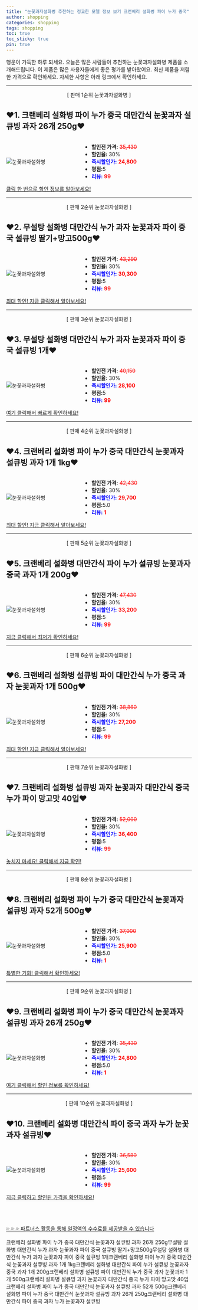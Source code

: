 ```yaml
---
title: "눈꽃과자설화병 추천하는 정교한 모델 정보 보기 크랜베리 설화병 파이 누가 중국"
author: shopping
categories: shopping
tags: shopping
toc: true
toc_sticky: true
pin: true
---
```

행운이 가득한 하루 되세요. 오늘은 많은 사람들이 추천하는 눈꽃과자설화병 제품을 소개해드립니다. 이 제품은 많은 사용자들에게 좋은 평가를 받아왔어요. 최신 제품을 저렴한 가격으로 확인하세요. 자세한 사항은 아래 링크에서 확인하세요.

---
<p class="toplist" style="margin: 0 auto; display: block; width: fit-content;">[ 판매 1순위 눈꽃과자설화병 ]</p>

<h2><strong>❤️1. 크랜베리 설화병 파이 누가 중국 대만간식 눈꽃과자 설큐빙 과자 26개 250g❤️</strong></h2>

<div style="display: flex; align-items: center;">
    <div style="flex: 0.4;">
        <img src="https://thumbnail8.coupangcdn.com/thumbnails/remote/230x230ex/image/vendor_inventory/63eb/91aa583d2d03d63ab600621801feeff7fb2419594cae153c2a8d25fbdf95.png" alt="눈꽃과자설화병" style="max-width: 100%;">
    </div>
    <div style="flex: 0.6; margin-left: 10px;">
        <ul>
            <li><strong>할인전 가격:</strong> <del style="color: red;">35,430</del></li>
            <li><strong>할인율:</strong> 30%</li>
            <li><span style='color:blue'><strong>즉시할인가:</strong></span> <span style='color:red'><strong>24,800</strong></span></li>
            <li><strong>평점:</strong>5</li>
            <li><span style='color:blue'><strong>리뷰:</strong></span> <span style='color:red'><strong>99</strong></span></li>
        </ul>
    </div>
</div>
<div class="center">
    <a href="https://selin100587.github.io?lptag=AF9450613&subid=githubio&pageKey=8170522205&traceid=V0-153&itemId=21797277774&vendorItemId=88845890184" class="myButton">
        클릭 한 번으로 할인 정보를 알아보세요!
    </a>
</div>


---
<p class="toplist" style="margin: 0 auto; display: block; width: fit-content;">[ 판매 2순위 눈꽃과자설화병 ]</p>

<h2><strong>❤️2. 무설탕 설화병 대만간식 누가 과자 눈꽃과자 파이 중국 설큐빙 딸기+망고500g❤️</strong></h2>

<div style="display: flex; align-items: center;">
    <div style="flex: 0.4;">
        <img src="https://thumbnail9.coupangcdn.com/thumbnails/remote/230x230ex/image/vendor_inventory/7161/b22114a2531c690d1b97e310a267d8fc1e3f734688b13516bbb1bb6449cb.png" alt="눈꽃과자설화병" style="max-width: 100%;">
    </div>
    <div style="flex: 0.6; margin-left: 10px;">
        <ul>
            <li><strong>할인전 가격:</strong> <del style="color: red;">43,290</del></li>
            <li><strong>할인율:</strong> 30%</li>
            <li><span style='color:blue'><strong>즉시할인가:</strong></span> <span style='color:red'><strong>30,300</strong></span></li>
            <li><strong>평점:</strong>5</li>
            <li><span style='color:blue'><strong>리뷰:</strong></span> <span style='color:red'><strong>99</strong></span></li>
        </ul>
    </div>
</div>
<div class="center">
    <a href="https://selin100587.github.io?lptag=AF9450613&subid=githubio&pageKey=7927557847&traceid=V0-153&itemId=21797073874&vendorItemId=88845688769" class="myButton">
        최대 할인! 지금 클릭해서 알아보세요!
    </a>
</div>


---
<p class="toplist" style="margin: 0 auto; display: block; width: fit-content;">[ 판매 3순위 눈꽃과자설화병 ]</p>

<h2><strong>❤️3. 무설탕 설화병 대만간식 누가 과자 눈꽃과자 파이 중국 설큐빙 1개❤️</strong></h2>

<div style="display: flex; align-items: center;">
    <div style="flex: 0.4;">
        <img src="https://thumbnail9.coupangcdn.com/thumbnails/remote/230x230ex/image/vendor_inventory/7161/b22114a2531c690d1b97e310a267d8fc1e3f734688b13516bbb1bb6449cb.png" alt="눈꽃과자설화병" style="max-width: 100%;">
    </div>
    <div style="flex: 0.6; margin-left: 10px;">
        <ul>
            <li><strong>할인전 가격:</strong> <del style="color: red;">40,150</del></li>
            <li><strong>할인율:</strong> 30%</li>
            <li><span style='color:blue'><strong>즉시할인가:</strong></span> <span style='color:red'><strong>28,100</strong></span></li>
            <li><strong>평점:</strong>5</li>
            <li><span style='color:blue'><strong>리뷰:</strong></span> <span style='color:red'><strong>99</strong></span></li>
        </ul>
    </div>
</div>
<div class="center">
    <a href="https://selin100587.github.io?lptag=AF9450613&subid=githubio&pageKey=7927557847&traceid=V0-153&itemId=21797073932&vendorItemId=88845688829" class="myButton">
        여기 클릭해서 빠르게 확인하세요!
    </a>
</div>


---
<p class="toplist" style="margin: 0 auto; display: block; width: fit-content;">[ 판매 4순위 눈꽃과자설화병 ]</p>

<h2><strong>❤️4. 크랜베리 설화병 파이 누가 중국 대만간식 눈꽃과자 설큐빙 과자 1개 1kg❤️</strong></h2>

<div style="display: flex; align-items: center;">
    <div style="flex: 0.4;">
        <img src="https://thumbnail8.coupangcdn.com/thumbnails/remote/230x230ex/image/vendor_inventory/cdd5/16d3799c832a33760fa089630096d84d6001e5b17ce171ed29635f7e7dcd.png" alt="눈꽃과자설화병" style="max-width: 100%;">
    </div>
    <div style="flex: 0.6; margin-left: 10px;">
        <ul>
            <li><strong>할인전 가격:</strong> <del style="color: red;">42,430</del></li>
            <li><strong>할인율:</strong> 30%</li>
            <li><span style='color:blue'><strong>즉시할인가:</strong></span> <span style='color:red'><strong>29,700</strong></span></li>
            <li><strong>평점:</strong>5.0</li>
            <li><span style='color:blue'><strong>리뷰:</strong></span> <span style='color:red'><strong>1</strong></span></li>
        </ul>
    </div>
</div>
<div class="center">
    <a href="https://selin100587.github.io?lptag=AF9450613&subid=githubio&pageKey=7927600298&traceid=V0-153&itemId=21797277793&vendorItemId=88845890289" class="myButton">
        최대 할인! 지금 클릭해서 알아보세요!
    </a>
</div>


---
<p class="toplist" style="margin: 0 auto; display: block; width: fit-content;">[ 판매 5순위 눈꽃과자설화병 ]</p>

<h2><strong>❤️5. 크랜베리 설화병 대만간식 파이 누가 설큐빙 눈꽃과자 중국 과자 1개 200g❤️</strong></h2>

<div style="display: flex; align-items: center;">
    <div style="flex: 0.4;">
        <img src="https://thumbnail9.coupangcdn.com/thumbnails/remote/230x230ex/image/vendor_inventory/558f/583216b0b4bb1e849c58fd24ac099dceb2283ff6829ca69bb9c27b94cd14.png" alt="눈꽃과자설화병" style="max-width: 100%;">
    </div>
    <div style="flex: 0.6; margin-left: 10px;">
        <ul>
            <li><strong>할인전 가격:</strong> <del style="color: red;">47,430</del></li>
            <li><strong>할인율:</strong> 30%</li>
            <li><span style='color:blue'><strong>즉시할인가:</strong></span> <span style='color:red'><strong>33,200</strong></span></li>
            <li><strong>평점:</strong>5</li>
            <li><span style='color:blue'><strong>리뷰:</strong></span> <span style='color:red'><strong>99</strong></span></li>
        </ul>
    </div>
</div>
<div class="center">
    <a href="https://selin100587.github.io?lptag=AF9450613&subid=githubio&pageKey=7927589113&traceid=V0-153&itemId=21797224771&vendorItemId=88845837153" class="myButton">
        지금 클릭해서 최저가 확인하세요!
    </a>
</div>


---
<p class="toplist" style="margin: 0 auto; display: block; width: fit-content;">[ 판매 6순위 눈꽃과자설화병 ]</p>

<h2><strong>❤️6. 크랜베리 설화병 설큐빙 파이 대만간식 누가 중국 과자 눈꽃과자 1개 500g❤️</strong></h2>

<div style="display: flex; align-items: center;">
    <div style="flex: 0.4;">
        <img src="https://thumbnail10.coupangcdn.com/thumbnails/remote/230x230ex/image/vendor_inventory/c945/582b3fc228bbbbfbd1562e5089f7a41af1c3aeebc074c4a22ed10a44516c.png" alt="눈꽃과자설화병" style="max-width: 100%;">
    </div>
    <div style="flex: 0.6; margin-left: 10px;">
        <ul>
            <li><strong>할인전 가격:</strong> <del style="color: red;">38,860</del></li>
            <li><strong>할인율:</strong> 30%</li>
            <li><span style='color:blue'><strong>즉시할인가:</strong></span> <span style='color:red'><strong>27,200</strong></span></li>
            <li><strong>평점:</strong>5</li>
            <li><span style='color:blue'><strong>리뷰:</strong></span> <span style='color:red'><strong>99</strong></span></li>
        </ul>
    </div>
</div>
<div class="center">
    <a href="https://selin100587.github.io?lptag=AF9450613&subid=githubio&pageKey=8244666179&traceid=V0-153&itemId=21797287636&vendorItemId=88845900149" class="myButton">
        최대 할인! 지금 클릭해서 알아보세요!
    </a>
</div>


---
<p class="toplist" style="margin: 0 auto; display: block; width: fit-content;">[ 판매 7순위 눈꽃과자설화병 ]</p>

<h2><strong>❤️7. 크랜베리 설화병 설큐빙 과자 눈꽃과자 대만간식 중국 누가 파이 망고맛 40입❤️</strong></h2>

<div style="display: flex; align-items: center;">
    <div style="flex: 0.4;">
        <img src="https://thumbnail10.coupangcdn.com/thumbnails/remote/230x230ex/image/vendor_inventory/91c3/9bdcf2716513fc8c3297ba297f691b9e001c1f821216d5e4a46b0b41444f.png" alt="눈꽃과자설화병" style="max-width: 100%;">
    </div>
    <div style="flex: 0.6; margin-left: 10px;">
        <ul>
            <li><strong>할인전 가격:</strong> <del style="color: red;">52,000</del></li>
            <li><strong>할인율:</strong> 30%</li>
            <li><span style='color:blue'><strong>즉시할인가:</strong></span> <span style='color:red'><strong>36,400</strong></span></li>
            <li><strong>평점:</strong>5</li>
            <li><span style='color:blue'><strong>리뷰:</strong></span> <span style='color:red'><strong>99</strong></span></li>
        </ul>
    </div>
</div>
<div class="center">
    <a href="https://selin100587.github.io?lptag=AF9450613&subid=githubio&pageKey=7927586412&traceid=V0-153&itemId=21797210642&vendorItemId=88845824289" class="myButton">
        놓치지 마세요! 클릭해서 지금 확인!
    </a>
</div>


---
<p class="toplist" style="margin: 0 auto; display: block; width: fit-content;">[ 판매 8순위 눈꽃과자설화병 ]</p>

<h2><strong>❤️8. 크랜베리 설화병 파이 누가 중국 대만간식 눈꽃과자 설큐빙 과자 52개 500g❤️</strong></h2>

<div style="display: flex; align-items: center;">
    <div style="flex: 0.4;">
        <img src="https://thumbnail8.coupangcdn.com/thumbnails/remote/230x230ex/image/vendor_inventory/0ec7/fc144b7eab0789d294233bcb50d8cb2d47cd40f442a1574af2f49102cc93.png" alt="눈꽃과자설화병" style="max-width: 100%;">
    </div>
    <div style="flex: 0.6; margin-left: 10px;">
        <ul>
            <li><strong>할인전 가격:</strong> <del style="color: red;">37,000</del></li>
            <li><strong>할인율:</strong> 30%</li>
            <li><span style='color:blue'><strong>즉시할인가:</strong></span> <span style='color:red'><strong>25,900</strong></span></li>
            <li><strong>평점:</strong>5.0</li>
            <li><span style='color:blue'><strong>리뷰:</strong></span> <span style='color:red'><strong>1</strong></span></li>
        </ul>
    </div>
</div>
<div class="center">
    <a href="https://selin100587.github.io?lptag=AF9450613&subid=githubio&pageKey=7927600298&traceid=V0-153&itemId=21797277730&vendorItemId=88845890071" class="myButton">
        특별한 기회! 클릭해서 확인하세요!
    </a>
</div>


---
<p class="toplist" style="margin: 0 auto; display: block; width: fit-content;">[ 판매 9순위 눈꽃과자설화병 ]</p>

<h2><strong>❤️9. 크랜베리 설화병 파이 누가 중국 대만간식 눈꽃과자 설큐빙 과자 26개 250g❤️</strong></h2>

<div style="display: flex; align-items: center;">
    <div style="flex: 0.4;">
        <img src="https://thumbnail8.coupangcdn.com/thumbnails/remote/230x230ex/image/vendor_inventory/0ec7/fc144b7eab0789d294233bcb50d8cb2d47cd40f442a1574af2f49102cc93.png" alt="눈꽃과자설화병" style="max-width: 100%;">
    </div>
    <div style="flex: 0.6; margin-left: 10px;">
        <ul>
            <li><strong>할인전 가격:</strong> <del style="color: red;">35,430</del></li>
            <li><strong>할인율:</strong> 30%</li>
            <li><span style='color:blue'><strong>즉시할인가:</strong></span> <span style='color:red'><strong>24,800</strong></span></li>
            <li><strong>평점:</strong>5.0</li>
            <li><span style='color:blue'><strong>리뷰:</strong></span> <span style='color:red'><strong>1</strong></span></li>
        </ul>
    </div>
</div>
<div class="center">
    <a href="https://selin100587.github.io?lptag=AF9450613&subid=githubio&pageKey=7927600298&traceid=V0-153&itemId=21797277791&vendorItemId=88845890272" class="myButton">
        여기 클릭해서 할인 정보를 확인하세요!
    </a>
</div>


---
<p class="toplist" style="margin: 0 auto; display: block; width: fit-content;">[ 판매 10순위 눈꽃과자설화병 ]</p>

<h2><strong>❤️10. 크랜베리 설화병 대만간식 파이 중국 과자 누가 눈꽃과자 설큐빙❤️</strong></h2>

<div style="display: flex; align-items: center;">
    <div style="flex: 0.4;">
        <img src="https://thumbnail7.coupangcdn.com/thumbnails/remote/230x230ex/image/vendor_inventory/025e/077c726f8d98c41cb1ad0354fb46834907ae7b709d86cb50b2e021d604f3.png" alt="눈꽃과자설화병" style="max-width: 100%;">
    </div>
    <div style="flex: 0.6; margin-left: 10px;">
        <ul>
            <li><strong>할인전 가격:</strong> <del style="color: red;">36,580</del></li>
            <li><strong>할인율:</strong> 30%</li>
            <li><span style='color:blue'><strong>즉시할인가:</strong></span> <span style='color:red'><strong>25,600</strong></span></li>
            <li><strong>평점:</strong>5</li>
            <li><span style='color:blue'><strong>리뷰:</strong></span> <span style='color:red'><strong>99</strong></span></li>
        </ul>
    </div>
</div>
<div class="center">
    <a href="https://selin100587.github.io?lptag=AF9450613&subid=githubio&pageKey=8011352638&traceid=V0-153&itemId=21797340683&vendorItemId=88845952818" class="myButton">
        지금 클릭하고 할인된 가격을 확인하세요!
    </a>
</div>

<br><br><br>[💦 💦 💦 파트너스 활동을 통해 일정액의 수수료를 제공받을 수 있습니다](https://link.coupang.com/a/bcpT2c)<br><br>크랜베리 설화병 파이 누가 중국 대만간식 눈꽃과자 설큐빙 과자 26개 250g무설탕 설화병 대만간식 누가 과자 눈꽃과자 파이 중국 설큐빙 딸기+망고500g무설탕 설화병 대만간식 누가 과자 눈꽃과자 파이 중국 설큐빙 1개크랜베리 설화병 파이 누가 중국 대만간식 눈꽃과자 설큐빙 과자 1개 1kg크랜베리 설화병 대만간식 파이 누가 설큐빙 눈꽃과자 중국 과자 1개 200g크랜베리 설화병 설큐빙 파이 대만간식 누가 중국 과자 눈꽃과자 1개 500g크랜베리 설화병 설큐빙 과자 눈꽃과자 대만간식 중국 누가 파이 망고맛 40입크랜베리 설화병 파이 누가 중국 대만간식 눈꽃과자 설큐빙 과자 52개 500g크랜베리 설화병 파이 누가 중국 대만간식 눈꽃과자 설큐빙 과자 26개 250g크랜베리 설화병 대만간식 파이 중국 과자 누가 눈꽃과자 설큐빙